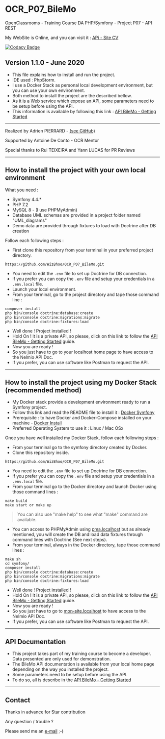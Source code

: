 # OCR_P07_BileMo

OpenClassrooms - Training Course DA PHP/Symfony - Project P07 - API REST

My WebSite is Online, and you can visit it : [APi - Site CV](https://adrien-pierrard.fr)

[![Codacy Badge](https://app.codacy.com/project/badge/Grade/a8e8a8f41826413da76eed517d0a6261)](https://www.codacy.com/manual/WizBhoo/OCR_P07_BileMo?utm_source=github.com&amp;utm_medium=referral&amp;utm_content=WizBhoo/OCR_P07_BileMo&amp;utm_campaign=Badge_Grade)

## Version 1.1.0 - June 2020

*   This file explains how to install and run the project.
*   IDE used : PhpStorm.
*   I use a Docker Stack as personal local development environment, but you can use your own environment.
*   Both method to install the project are the described bellow.
*   As it is a Web service which expose an API, some parameters need to be setup before using the API.
*   This information is available by following this link : [API BileMo - Getting Started](Doc/Api-BileMo/getting-started.md)

-------------------------------------------------------------------------------------------------------------------------------------

Realized by Adrien PIERRARD - [(see GitHub)](https://github.com/WizBhoo)

Supported by Antoine De Conto - OCR Mentor

Special thanks to Rui TEIXEIRA and Yann LUCAS for PR Reviews

-------------------------------------------------------------------------------------------------------------------------------------

## How to install the project with your own local environment

What you need :

*   Symfony 4.4.*
*   PHP 7.2
*   MySQL 8 - (I use PHPMyAdmin)
*   Database UML schemas are provided in a project folder named "UML_diagrams"
*   Demo data are provided through fixtures to load with Doctrine after DB creation

Follow each following steps :

*   First clone this repository from your terminal in your preferred project directory.

```console
https://github.com/WizBhoo/OCR_P07_BileMo.git
```

*   You need to edit the `.env` file to set up Doctrine for DB connection.
*   If you prefer you can copy the `.env` file and setup your credentials in a `.env.local` file.
*   Launch your local environment.
*   From your terminal, go to the project directory and tape those command line :

```console
composer install
php bin/console doctrine:database:create
php bin/console doctrine:migrations:migrate
php bin/console doctrine:fixtures:load
```

*   Well done ! Project installed !
*   Hold On ! It is a private API, so please, click on this link to follow the [API BileMo - Getting Started](Doc/Api-BileMo/getting-started.md) guide.
*   Now you are ready !
*   So you just have to go to your localhost home page to have access to the Nelmio API Doc.
*   If you prefer, you can use software like Postman to request the API.

-------------------------------------------------------------------------------------------------------------------------------------

## How to install the project using my Docker Stack (recommended method)

*   My Docker stack provide a development environment ready to run a Symfony project.
*   Follow this link and read the README file to install it : [Docker Symfony](https://github.com/WizBhoo/docker_sf3_to_sf5)
*   Prerequisite : to have Docker and Docker-Compose installed on your machine - [Docker Install](https://docs.docker.com/install/)
*   Preferred Operating System to use it : Linux / Mac OSx

Once you have well installed my Docker Stack, follow each following steps :

*   From your terminal go to the symfony directory created by Docker.
*   Clone this repository inside.

```console
https://github.com/WizBhoo/OCR_P07_BileMo.git
```

*   You need to edit the `.env` file to set up Doctrine for DB connection.
*   If you prefer you can copy the `.env` file and setup your credentials in a `.env.local` file.
*   From your terminal go to the Docker directory and launch Docker using those command lines :

```console
make build
make start or make up
```

<blockquote>
You can also use "make help" to see what "make" command are available.
</blockquote>

*   You can access to PHPMyAdmin using [pma.localhost](http://pma.localhost) but as already mentioned, you will create the DB and load data fixtures through command lines with Doctrine (See next steps).
*   From your terminal, always in the Docker directory, tape those command lines :

```console
make sh
cd symfony/
composer install
php bin/console doctrine:database:create
php bin/console doctrine:migrations:migrate
php bin/console doctrine:fixtures:load
```

*   Well done ! Project installed !
*   Hold On ! It is a private API, so please, click on this link to follow the [API BileMo - Getting Started](Doc/Api-BileMo/getting-started.md) guide.
*   Now you are ready !
*   So you just have to go to [mon-site.localhost](http://mon-site.localhost) to have access to the Nelmio API Doc.
*   If you prefer, you can use software like Postman to request the API.

-------------------------------------------------------------------------------------------------------------------------------------

## API Documentation

*   This project takes part of my training course to become a developer. Data presented are only used for demonstration.
*   The BileMo API documentation is available from your local home page depending on the way you installed the project.
*   Some parameters need to be setup before using the API.
*   To do so, all is describe in the [API BileMo - Getting Started](Doc/Api-BileMo/getting-started.md)

-------------------------------------------------------------------------------------------------------------------------------------

## Contact

Thanks in advance for Star contribution

Any question / trouble ?

Please send me an [e-mail](mailto:apierrard.contact@gmail.com) ;-)

